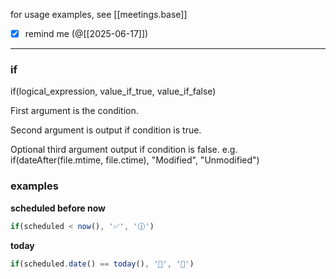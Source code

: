 for usage examples, see [[meetings.base]]

- [x] remind me (@[[2025-06-17]])
___
### if

if(logical_expression, value_if_true, value_if_false)

First argument is the condition.

Second argument is output if condition is true.

Optional third argument output if condition is false.
e.g. if(dateAfter(file.mtime, file.ctime), "Modified", "Unmodified")

### examples

**scheduled before now**

```js
if(scheduled < now(), '✅', '🕧')
```

**today**

```js
if(scheduled.date() == today(), '🚩', '📅')
```